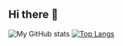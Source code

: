 ## Hi there 👋

![My GitHub stats](https://github-readme-stats.vercel.app/api?username=bettatested&show_icons=true&theme=radical)
[![Top Langs](https://github-readme-stats.vercel.app/api/top-langs/?username=bettatested&theme=radical)](https://github.com/anuraghazra/github-readme-stats)
